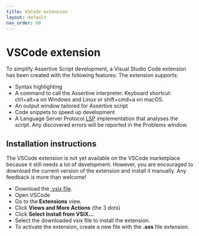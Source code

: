 ```yaml
---
title: VSCode extension
layout: default
nav_order: 60
---
```


# VSCode extension
To simplify Assertive Script development, a Visual Studio Code extension has been created with the following features:
The extension supports:
- Syntax highlighting
- A command to call the Assertive interpreter. Keyboard shortcut: ctrl+alt+a on Windows and Linux or shift+cmd+a on macOS.
- An output window tailored for Assertive script
- Code snippets to speed up development
- A Language Server Protocol [LSP](https://microsoft.github.io/language-server-protocol/) implementation that analyses the script. Any discovered errors will be reported in the Problems window.

## Installation instructions
The VSCode extension is not yet available on the VSCode marketplace because it still needs a lot of development.
However, you are encouraged to download the current version of the extension and install it manually. Any feedback is more than welcome!

- Download the [.vsix file](https://drive.google.com/file/d/1H9i0Fu63HWK8lHtEwxHai8QcJOiG3jh7/view?usp=sharing).
- Open VSCode
- Go to the **Extensions** view.
- Click **Views and More Actions** (the 3 dots)
- Click **Select Install from VSIX...**
- Select the downloaded vsix file to install the extension.
- To activate the extension, create a new file with the **.ass** file extension.